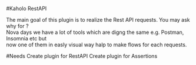 #Kaholo RestAPI

The main goal of this plugin is to realize the Rest API requests. 
You may ask why for ?  
Nova days we have a lot of tools which are digng the same e.g. Postman, Insomnia etc but  
now one of them in easly visual way halp to make flows for each requests. 

#Needs
Create plugin for RestAPI
Create plugin for Assertions

